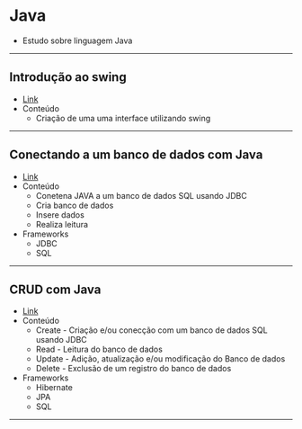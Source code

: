 # Java
- Estudo sobre linguagem Java
---
## Introdução ao swing
- [Link](https://github.com/matheusBraga10/Java/tree/main/hello_swing)
- Conteúdo
    - Criação de uma uma interface utilizando swing
---
## Conectando a um banco de dados com Java
- [Link](https://github.com/matheusBraga10/Java/tree/main/conectando_java_sql_com_jdbc)
- Conteúdo
    - Conetena JAVA a um banco de dados SQL usando JDBC 
    - Cria banco de dados
    - Insere dados
    - Realiza leitura
- Frameworks
    - JDBC
    - SQL
---
## CRUD com Java
- [Link]()
- Conteúdo
    - Create - Criação e/ou conecção com um banco de dados SQL usando JDBC
    - Read - Leitura do banco de dados
    - Update - Adição, atualização e/ou modificação do Banco de dados
    - Delete - Exclusão de um registro do banco de dados
- Frameworks
    - Hibernate
    - JPA
    - SQL
---
    